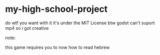 # my-high-school-project

do wtf you want with it it's under the MIT License
btw godot can't suport mp4 so i got creative


note:

this game requires you to now how to read hebrew
